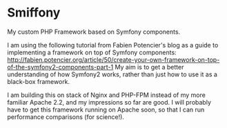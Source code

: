 Smiffony
========

My custom PHP Framework based on Symfony components.

I am using the following tutorial from Fabien Potencier's blog as a guide to implementing a framework on top of Symfony components:
http://fabien.potencier.org/article/50/create-your-own-framework-on-top-of-the-symfony2-components-part-1
My aim is to get a better understanding of how Symfony2 works, rather than just how to use it as a black-box framework.

I am building this on stack of Nginx and PHP-FPM instead of my more familiar Apache 2.2, and my impressions so far are good. I will probably have to get this framework running on Apache soon, so that I can run performance comparisons (for science!).

